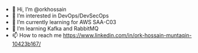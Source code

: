- 👋 Hi, I’m @orkhossain
- 👀 I’m interested in DevOps/DevSecOps
- 🌱 I’m currently learning for AWS SAA-C03
- 💞️ I’m learning Kafka and RabbitMQ
- 📫 How to reach me https://www.linkedin.com/in/ork-hossain-muntaqin-10423b167/

<!---
orkhossain/orkhossain is a ✨ special ✨ repository because its `README.md` (this file) appears on your GitHub profile.
You can click the Preview link to take a look at your changes.
--->
